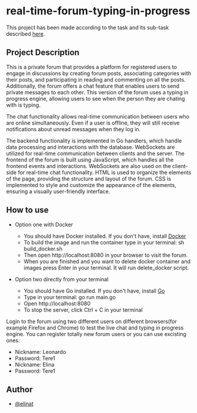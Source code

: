 # real-time-forum-typing-in-progress

This project has been made according to the task and its sub-task described [here](https://github.com/01-edu/public/tree/master/subjects/real-time-forum).

## Project Description
This is a private forum that provides a platform for registered users to engage in discussions by creating forum posts, associating categories with their posts, and participating in reading and commenting on all the posts. Additionally, the forum offers a chat feature that enables users to send private messages to each other. This version of the forum uses a typing in progress engine, allowing users to see when the person they are chating with is typing. 

The chat functionality allows real-time communication between users who are online simultaneously. Even if a user is offline, they will still receive notifications about unread messages when they log in.

The backend functionality is implemented in Go handlers, which handle data processing and interactions with the database. WebSockets are utilized for real-time communication between clients and the server. The frontend of the forum is built using JavaScript, which handles all the frontend events and interactions. WebSockets are also used on the client-side for real-time chat functionality. HTML is used to organize the elements of the page, providing the structure and layout of the forum. CSS is implemented to style and customize the appearance of the elements, ensuring a visually user-friendly interface.

## How to use
* Option one with Docker
    - You should have Docker installed. If you don't have, install [Docker](https://docs.docker.com/get-started/get-docker/)
    - To build the image and run the container type in your terminal: sh build_docker.sh
    - Then open http://localhost:8080 in your browser to visit the forum.
    - When you are finished and you want to delete docker container and images press Enter in your terminal. It will run delete_docker script.

* Option two directly from your terminal
    - You should have Go installed. If you don't have, install [Go](https://go.dev/doc/install)
    - Type in your terminal: go run main.go
    - Open http://localhost:8080
    - To stop the server, click Ctrl + C in your terminal

Login to the forum using two different users on different browsers(for example Firefox and Chrome) to test the live chat and typing in progress engine.
You can register totally new forum users or you can use excisting ones:
- Nickname: Leonardo
- Password: Tere1
- Nickname: Elina
- Password: Tere1

## Author
- [@elinat](https://01.kood.tech/git/elinat)

